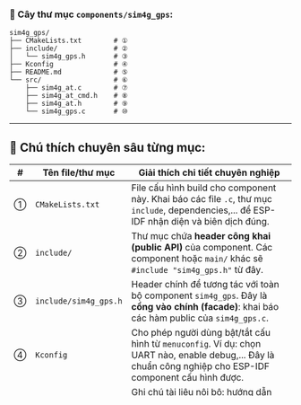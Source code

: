 

### 📂 Cây thư mục `components/sim4g_gps`:

```
sim4g_gps/
├── CMakeLists.txt        # ①
├── include/              # ②
│   └── sim4g_gps.h       # ③
├── Kconfig               # ④
├── README.md             # ⑤
└── src/                  # ⑥
    ├── sim4g_at.c        # ⑦
    ├── sim4g_at_cmd.h    # ⑧
    ├── sim4g_at.h        # ⑨
    └── sim4g_gps.c       # ⑩
```

---

## 🧠 Chú thích chuyên sâu từng mục:

| # | Tên file/thư mục      | Giải thích chi tiết chuyên nghiệp                                                                                                                                     |
| - | --------------------- | --------------------------------------------------------------------------------------------------------------------------------------------------------------------- |
| ① | `CMakeLists.txt`      | File cấu hình build cho component này. Khai báo các file `.c`, thư mục `include`, dependencies,... để ESP-IDF nhận diện và biên dịch đúng.                            |
| ② | `include/`            | Thư mục chứa **header công khai (public API)** của component. Các component hoặc `main/` khác sẽ `#include "sim4g_gps.h"` từ đây.                                     |
| ③ | `include/sim4g_gps.h` | Header chính để tương tác với toàn bộ component `sim4g_gps`. Đây là **cổng vào chính (facade)**: khai báo các hàm public của `sim4g_gps.c`.                           |
| ④ | `Kconfig`             | Cho phép người dùng bật/tắt cấu hình từ `menuconfig`. Ví dụ: chọn UART nào, enable debug,... Đây là chuẩn công nghiệp cho ESP-IDF component cấu hình được.            |
| ⑤ | `README.md`           | Ghi chú tài liệu nội bộ: hướng dẫn dùng component, API, sơ đồ thiết kế. Dành cho người dùng khác hoặc chính bạn sau này đọc lại.                                      |
| ⑥ | `src/`                | Thư mục chứa toàn bộ mã nguồn `.c` và các header nội bộ (`.h`) **không export ra ngoài**, dùng nội bộ trong component này.                                            |
| ⑦ | `sim4g_at.c`          | Xử lý logic liên quan đến AT command: gửi, nhận, parse kết quả. Thường là các hàm `sim4g_at_send()`, `sim4g_at_expect_ok()`...                                        |
| ⑧ | `sim4g_at_cmd.h`      | File chỉ chứa các chuỗi lệnh AT dưới dạng macro. Dạng như `#define AT_CMD_GPS_START "AT+QGPS=1"`. Đây là **constant data header**, dùng lại ở nhiều nơi.              |
| ⑨ | `sim4g_at.h`          | Khai báo các hàm trong `sim4g_at.c`, tức là **interface nội bộ** cho module xử lý AT command. Có thể được include bởi `sim4g_gps.c` hoặc module khác trong component. |
| ⑩ | `sim4g_gps.c`         | Phần "high-level API": tổ chức gọi chuỗi lệnh AT để lấy vị trí GPS, gửi tin nhắn,... Đây là nơi gọi `sim4g_at_*()` từ `sim4g_at.c`. Public API sẽ nằm ở đây.          |

---

## 🧩 Mối quan hệ giữa các file

```
app/main.c
   │
   └──> #include "sim4g_gps.h"
             │
             └──> sim4g_gps.c
                       └──> #include "sim4g_at.h"
                                  └──> sim4g_at.c
                       └──> #include "sim4g_at_cmd.h"
```

┌────────────────────────┐
│ Component: sim4g_gps   │ ← Public API
└────────────────────────┘
           │
           ▼
┌────────────────────────┐
│ sim4g_at.c             │ ← Xử lý command AT (core logic)
│ - Gửi, nhận, parse     │
│ - Tách biệt giao tiếp  │
└────────────────────────┘
           │
           ▼
┌────────────────────────┐
│ comm.c (UART layer)    │ ← Gửi dữ liệu raw qua UART
└────────────────────────┘
           │
           ▼
   Module SIM EC800K (4G+GPS)
